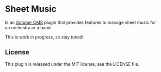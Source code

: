 Sheet Music
===========

Is an [October CMS](https://octobercms.com/) plugin that provides features
to manage sheet music for an orchestra or a band.

This is work in progress, so stay tuned!

License
-------

This plugin is released under the MIT license, see the LICENSE file.
